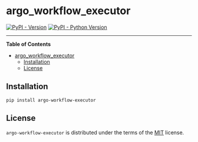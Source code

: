 # argo_workflow_executor

[![PyPI - Version](https://img.shields.io/pypi/v/argo-workflow-executor.svg)](https://pypi.org/project/argo-workflow-executor)
[![PyPI - Python Version](https://img.shields.io/pypi/pyversions/argo-workflow-executor.svg)](https://pypi.org/project/argo-workflow-executor)

-----

**Table of Contents**

- [argo\_workflow\_executor](#argo_workflow_executor)
  - [Installation](#installation)
  - [License](#license)

## Installation

```console
pip install argo-workflow-executor
```

## License

`argo-workflow-executor` is distributed under the terms of the [MIT](https://spdx.org/licenses/MIT.html) license.
